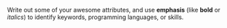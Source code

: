 Write out some of your awesome attributes, and use **emphasis** (like __bold__ or *italics*) to identify keywords, programming languages, or skills. 
